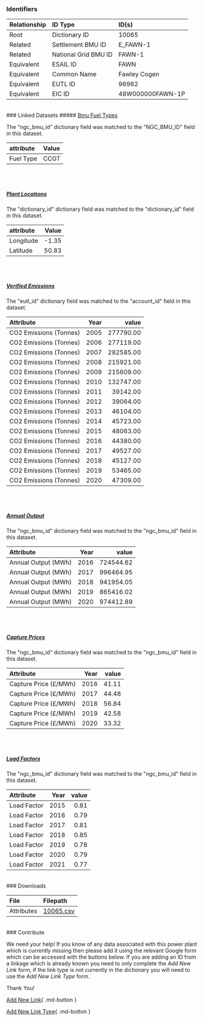 ### Identifiers

| Relationship   | ID Type              | ID(s)            |
|:---------------|:---------------------|:-----------------|
| Root           | Dictionary ID        | 10065            |
| Related        | Settlement BMU ID    | E_FAWN-1         |
| Related        | National Grid BMU ID | FAWN-1           |
| Equivalent     | ESAIL ID             | FAWN             |
| Equivalent     | Common Name          | Fawley Cogen     |
| Equivalent     | EUTL ID              | 96962            |
| Equivalent     | EIC ID               | 48W000000FAWN-1P |

<br>
### Linked Datasets
##### <a href="https://osuked.github.io/Power-Station-Dictionary/datasets/bmu-fuel-types">Bmu Fuel Types</a>



The "ngc_bmu_id" dictionary field was matched to the "NGC_BMU_ID" field in this dataset.

| attribute   | Value   |
|:------------|:--------|
| Fuel Type   | CCGT    |

<br><br>
##### <a href="https://osuked.github.io/Power-Station-Dictionary/datasets/plant-locations">Plant Locations</a>



The "dictionary_id" dictionary field was matched to the "dictionary_id" field in this dataset.

| attribute   |   Value |
|:------------|--------:|
| Longitude   |   -1.35 |
| Latitude    |   50.83 |

<br><br>
##### <a href="https://osuked.github.io/Power-Station-Dictionary/datasets/verified-emissions">Verified Emissions</a>



The "eutl_id" dictionary field was matched to the "account_id" field in this dataset.

| Attribute              |   Year |     value |
|:-----------------------|-------:|----------:|
| CO2 Emissions (Tonnes) |   2005 | 277790.00 |
| CO2 Emissions (Tonnes) |   2006 | 277119.00 |
| CO2 Emissions (Tonnes) |   2007 | 282585.00 |
| CO2 Emissions (Tonnes) |   2008 | 215921.00 |
| CO2 Emissions (Tonnes) |   2009 | 215609.00 |
| CO2 Emissions (Tonnes) |   2010 | 132747.00 |
| CO2 Emissions (Tonnes) |   2011 |  39142.00 |
| CO2 Emissions (Tonnes) |   2012 |  39064.00 |
| CO2 Emissions (Tonnes) |   2013 |  46104.00 |
| CO2 Emissions (Tonnes) |   2014 |  45723.00 |
| CO2 Emissions (Tonnes) |   2015 |  48063.00 |
| CO2 Emissions (Tonnes) |   2016 |  44380.00 |
| CO2 Emissions (Tonnes) |   2017 |  49527.00 |
| CO2 Emissions (Tonnes) |   2018 |  45127.00 |
| CO2 Emissions (Tonnes) |   2019 |  53465.00 |
| CO2 Emissions (Tonnes) |   2020 |  47309.00 |

<br><br>
##### <a href="https://osuked.github.io/Power-Station-Dictionary/datasets/annual-output">Annual Output</a>



The "ngc_bmu_id" dictionary field was matched to the "ngc_bmu_id" field in this dataset.

| Attribute           |   Year |     value |
|:--------------------|-------:|----------:|
| Annual Output (MWh) |   2016 | 724544.62 |
| Annual Output (MWh) |   2017 | 996464.95 |
| Annual Output (MWh) |   2018 | 941954.05 |
| Annual Output (MWh) |   2019 | 865416.02 |
| Annual Output (MWh) |   2020 | 974412.89 |

<br><br>
##### <a href="https://osuked.github.io/Power-Station-Dictionary/datasets/capture-prices">Capture Prices</a>



The "ngc_bmu_id" dictionary field was matched to the "ngc_bmu_id" field in this dataset.

| Attribute             |   Year |   value |
|:----------------------|-------:|--------:|
| Capture Price (£/MWh) |   2016 |   41.11 |
| Capture Price (£/MWh) |   2017 |   44.48 |
| Capture Price (£/MWh) |   2018 |   56.84 |
| Capture Price (£/MWh) |   2019 |   42.58 |
| Capture Price (£/MWh) |   2020 |   33.32 |

<br><br>
##### <a href="https://osuked.github.io/Power-Station-Dictionary/datasets/load-factors">Load Factors</a>



The "ngc_bmu_id" dictionary field was matched to the "ngc_bmu_id" field in this dataset.

| Attribute   |   Year |   value |
|:------------|-------:|--------:|
| Load Factor |   2015 |    0.81 |
| Load Factor |   2016 |    0.79 |
| Load Factor |   2017 |    0.81 |
| Load Factor |   2018 |    0.85 |
| Load Factor |   2019 |    0.78 |
| Load Factor |   2020 |    0.79 |
| Load Factor |   2021 |    0.77 |


<br>
### Downloads


| File       | Filepath                                                                              |
|:-----------|:--------------------------------------------------------------------------------------|
| Attributes | [10065.csv](https://osuked.github.io/Power-Station-Dictionary/object_attrs/10065.csv) |


<br>
### Contribute

We need your help! If you know of any data associated with this power plant which is currently missing then please add it using the relevant Google form which can be accessed with the buttons below.  If you are adding an ID from a linkage which is already known you need to only complete the *Add New Link* form, if the link type is not currently in the dictionary you will need to use the *Add New Link Type* form.

Thank You!

[Add New Link](https://docs.google.com/forms/d/e/1FAIpQLSc5jRsQ7NgiLLXbwo9PUdwTQyuqbRwThltG56-o6NVSe7E_nw/viewform?usp=pp_url&entry.251912331=10065){ .md-button }

[Add New Link Type](https://docs.google.com/forms/d/e/1FAIpQLSdQfLmfOR0Vw4Z7gDQAIhBbqIifd1RuSFPKmDQpROhOqjo7ew/viewform?usp=pp_url&entry.2141539628=10065){ .md-button }